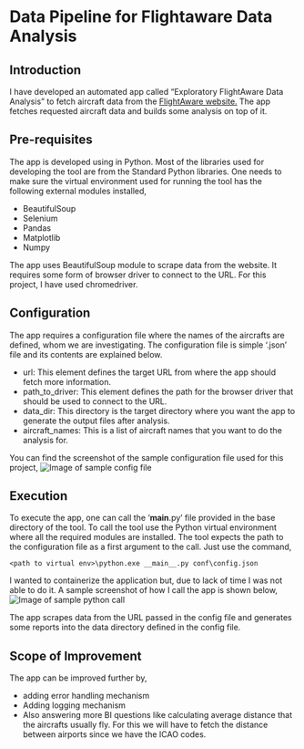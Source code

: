 # Data Pipeline for Flightaware Data Analysis

## Introduction
I have developed an automated app called “Exploratory FlightAware Data Analysis” to fetch aircraft data from the [FlightAware website.](https://flightaware.com/live/aircrafttype/) The app fetches requested aircraft data and builds some analysis on top of it.

## Pre-requisites
The app is developed using in Python. Most of the libraries used for developing the tool are from the Standard Python libraries. One needs to make sure the virtual environment used for running the tool has the following external modules installed,
*	BeautifulSoup
*	Selenium
*	Pandas
*	Matplotlib
*	Numpy

The app uses BeautifulSoup module to scrape data from the website. It requires some form of browser driver to connect to the URL. For this project, I have used chromedriver.

## Configuration
The app requires a configuration file where the names of the aircrafts are defined, whom we are investigating. The configuration file is simple ‘.json’ file and its contents are explained below.
*	url: This element defines the target URL from where the app should fetch more information.
*	path_to_driver:  This element defines the path for the browser driver that should be used to connect to the URL.
*	data_dir: This directory is the target directory where you want the app to generate the output files after analysis.
*	aircraft_names: This is a list of aircraft names that you want to do the analysis for.

You can find the screenshot of the sample configuration file used for this project,
![Image of sample config file](https://github.com/swarupmishal/exploratory-flightaware-data-analysis/blob/master/images/sample_config_file.png)
 
## Execution
To execute the app, one can call the ‘__main__.py’ file provided in the base directory of the tool. To call the tool use the Python virtual environment where all the required modules are installed. The tool expects the path to the configuration file as a first argument to the call. Just use the command,

`<path to virtual env>\python.exe __main__.py conf\config.json`

I wanted to containerize the application but, due to lack of time I was not able to do it. A sample screenshot of how I call the app is shown below,
![Image of sample python call](https://github.com/swarupmishal/exploratory-flightaware-data-analysis/blob/master/images/sample_python_call.png)
 
The app scrapes data from the URL passed in the config file and generates some reports into the data directory defined in the config file.

## Scope of Improvement
The app can be improved further by,
*	adding error handling mechanism
*	Adding logging mechanism
*	Also answering more BI questions like calculating average distance that the aircrafts usually fly. For this we will have to fetch the distance between airports since we have the ICAO codes.
